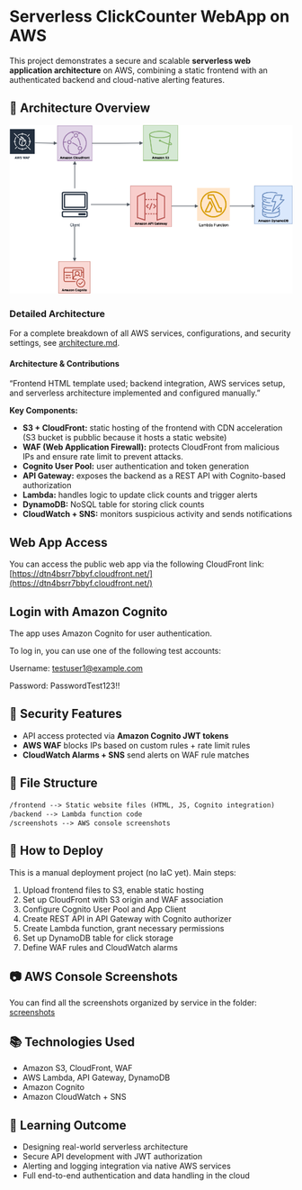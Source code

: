 # Serverless ClickCounter WebApp on AWS

This project demonstrates a secure and scalable **serverless web application architecture** on AWS, combining a static frontend with an authenticated backend and cloud-native alerting features.


## 🔧 Architecture Overview

![Architecture Diagram](./aws_architecture_diagram.png)


### Detailed Architecture

For a complete breakdown of all AWS services, configurations, and security settings, see [architecture.md](./architecture.md).

#### Architecture & Contributions

“Frontend HTML template used; backend integration, AWS services setup, and serverless architecture implemented and configured manually.”

**Key Components:**

- **S3 + CloudFront:** static hosting of the frontend with CDN acceleration (S3 bucket is pubblic because it hosts a static website)
- **WAF (Web Application Firewall):** protects CloudFront from malicious IPs and ensure rate limit to prevent attacks.
- **Cognito User Pool:** user authentication and token generation
- **API Gateway:** exposes the backend as a REST API with Cognito-based authorization
- **Lambda:** handles logic to update click counts and trigger alerts
- **DynamoDB:** NoSQL table for storing click counts
- **CloudWatch + SNS:** monitors suspicious activity and sends notifications

## Web App Access

You can access the public web app via the following CloudFront link:
[https://dtn4bsrr7bbyf.cloudfront.net/](https://dtn4bsrr7bbyf.cloudfront.net/)

## Login with Amazon Cognito

The app uses Amazon Cognito for user authentication.

To log in, you can use one of the following test accounts:

Username: testuser1@example.com

Password: PasswordTest123!!

## 🔐 Security Features

- API access protected via **Amazon Cognito JWT tokens**
- **AWS WAF** blocks IPs based on custom rules + rate limit rules
- **CloudWatch Alarms + SNS** send alerts on WAF rule matches

## 📁 File Structure
```text
/frontend --> Static website files (HTML, JS, Cognito integration)
/backend --> Lambda function code
/screenshots --> AWS console screenshots 
```
## 🚀 How to Deploy

This is a manual deployment project (no IaC yet). Main steps:

1. Upload frontend files to S3, enable static hosting
2. Set up CloudFront with S3 origin and WAF association
3. Configure Cognito User Pool and App Client
4. Create REST API in API Gateway with Cognito authorizer
5. Create Lambda function, grant necessary permissions
6. Set up DynamoDB table for click storage
7. Define WAF rules and CloudWatch alarms

## 📷 AWS Console Screenshots

You can find all the screenshots organized by service
in the folder: [screenshots](./screenshots/)

## 📚 Technologies Used

- Amazon S3, CloudFront, WAF
- AWS Lambda, API Gateway, DynamoDB
- Amazon Cognito
- Amazon CloudWatch + SNS

## 🧠 Learning Outcome

- Designing real-world serverless architecture
- Secure API development with JWT authorization
- Alerting and logging integration via native AWS services
- Full end-to-end authentication and data handling in the cloud
